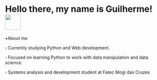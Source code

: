 <div>
    <h1> Hello there, my name is Guilherme!  <img width="50em" height="50em" align="top" src="https://gifdb.com/images/file/simpsons-ralph-wiggum-waving-hello-10vb9dohih2p7g8n.gif" </h1>

</div> 
<div>
  <p>▪️About me</p>
    <p>▫️ Currently studying Python and Web development.</p>
    <p>▫️ Focused on learning Python to work with data manipulation and data science. </p>
    <p>▫️ Systems analysis and development student at Fatec Mogi das Cruzes</p>
    
</div>
